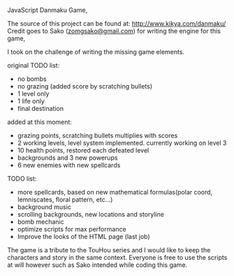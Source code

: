JavaScript Danmaku Game,

The source of this project can be found at: http://www.kikya.com/danmaku/
Credit goes to Sako (zomgsako@gmail.com) for writing the engine for this game,

I took on the challenge of writing the missing game elements.

original TODO list:
- no bombs
- no grazing (added score by scratching bullets)
- 1 level only
- 1 life only
- final destination

added at this moment:
- grazing points, scratching bullets multiplies with scores
- 2 working levels, level system implemented. currently working on level 3
- 10 health points, restored each defeated level
- backgrounds and 3 new powerups
- 6 new enemies with new spellcards

TODO list:
- more spellcards, based on new mathematical formulas(polar coord, lemniscates, floral pattern, etc...)
- background music
- scrolling backgrounds, new locations and storyline
- bomb mechanic
- optimize scripts for max performance
- Improve the looks of the HTML page (last job)

The game is a tribute to the TouHou series and I would like to keep the characters and story in the same context.
Everyone is free to use the scripts at will however such as Sako intended while coding this game.